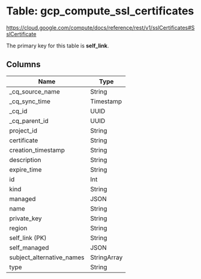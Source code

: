 # Table: gcp_compute_ssl_certificates

https://cloud.google.com/compute/docs/reference/rest/v1/sslCertificates#SslCertificate

The primary key for this table is **self_link**.



## Columns
| Name          | Type          |
| ------------- | ------------- |
|_cq_source_name|String|
|_cq_sync_time|Timestamp|
|_cq_id|UUID|
|_cq_parent_id|UUID|
|project_id|String|
|certificate|String|
|creation_timestamp|String|
|description|String|
|expire_time|String|
|id|Int|
|kind|String|
|managed|JSON|
|name|String|
|private_key|String|
|region|String|
|self_link (PK)|String|
|self_managed|JSON|
|subject_alternative_names|StringArray|
|type|String|